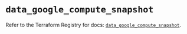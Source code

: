 # `data_google_compute_snapshot`

Refer to the Terraform Registry for docs: [`data_google_compute_snapshot`](https://registry.terraform.io/providers/hashicorp/google/6.38.0/docs/data-sources/compute_snapshot).
